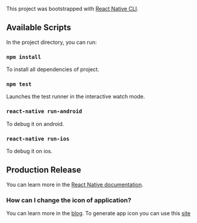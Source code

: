 This project was bootstrapped with [React Native CLI](https://facebook.github.io/react-native/docs/getting-started).

## Available Scripts

In the project directory, you can run:

### `npm install`

To install all dependencies of project.

### `npm test`

Launches the test runner in the interactive watch mode.<br>

### `react-native run-android`

To debug it on android.

### `react-native run-ios`

To debug it on ios.

## Production Release

You can learn more in the [React Native documentation](https://facebook.github.io/react-native/docs/signed-apk-android).

### How can I change the icon of application?

You can learn more in the [blog](https://medium.com/@scottianstewart/react-native-add-app-icons-and-launch-screens-onto-ios-and-android-apps-3bfbc20b7d4c).
To generate app icon you can use this [site](https://appiconmaker.co/)